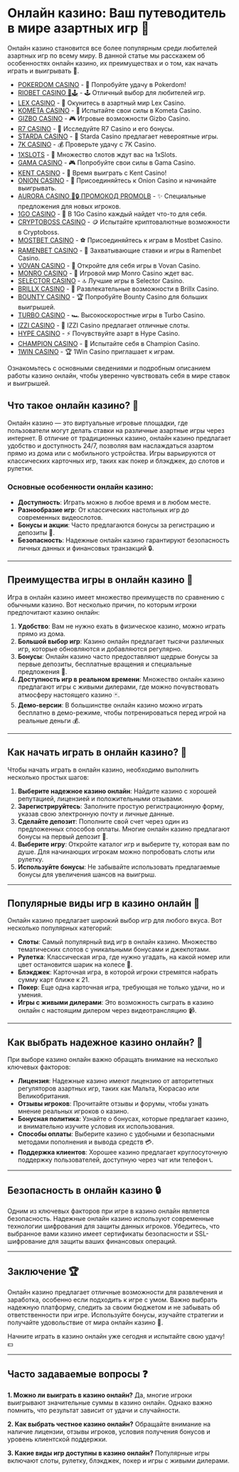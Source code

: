 # Онлайн казино: Ваш путеводитель в мире азартных игр 🎰

Онлайн казино становится все более популярным среди любителей азартных игр по всему миру. В данной статье мы расскажем об особенностях онлайн казино, их преимуществах и о том, как начать играть и выигрывать 🎲. 
- [POKERDOM CASINO](https://brandplay.link/Bxg7SC7H) - 🎰 Попробуйте удачу в Pokerdom!
- [RIOBET CASINO 🌟🕹️](https://brandplay.link/dtx89f2L) - 🕹️ Отличный выбор для любителей игр.
- [LEX CASINO](https://brandplay.link/2HFTmBc8) - 🎲 Окунитесь в азартный мир Lex Casino.
- [KOMETA CASINO](https://brandplay.link/tLG15CCb) - 🚀 Испытайте свои силы в Kometa Casino.
- [GIZBO CASINO](https://gizbo-tea02.com/c8e962e89) - 🎮 Игровые возможности Gizbo Casino.
- [R7 CASINO](https://brandplay.link/zPmNmTWG) - 💎 Исследуйте R7 Casino и его бонусы.
- [STARDA CASINO](https://brandplay.link/cpFQbWKn) - 🌠 Starda Casino предлагает невероятные игры.
- [7K CASINO](https://brandplay.link/dd46bNgD) - 💰 Проверьте удачу с 7K Casino.
- [1XSLOTS](https://brandplay.link/R4xfxqdm) - 🎰 Множество слотов ждут вас на 1xSlots.
- [GAMA CASINO](https://brandplay.link/zrZpLFTP) - 🎮 Попробуйте свои силы в Gama Casino.
- [KENT CASINO](https://passage-through-deserts.com/de0514c15) - 🤑 Время выиграть с Kent Casino!
- [ONION CASINO](https://obclk001-2d.top/click?offer_id=986&partner_id=10542&landing_id=1798&utm_medium=affiliate&sub_1=oncasino3) - 🧅 Присоединяйтесь к Onion Casino и начинайте выигрывать.
- [AURORA CASINO 🌌🔒 ПРОМОКОД PROMOLB](https://10trafic-stat2.com/click/668546566bcc6313411604c7/6766/15114/subaccount?promocode=PROMOLB) - ✨ Специальные предложения для новых игроков.
- [1GO CASINO](https://1go-ircp01.com/ce015f410) - 🎯 В 1Go Casino каждый найдет что-то для себя.
- [CRYPTOBOSS CASINO](https://cryptobossc.online/d847bcfa9) - 🪙 Испытайте криптовалютные возможности в Cryptoboss.
- [MOSTBET CASINO](https://ktbtis024ifqfn0mst.com/beQs) - ⚽ Присоединяйтесь к играм в Mostbet Casino.
- [RAMENBET CASINO](https://get.saltyram.com/ru/registration?apkpop=0&partner=p24970p3296034p5526) - 🍜 Захватывающие ставки и игры в Ramenbet Casino.
- [VOVAN CASINO](https://vovan.site/d2375cf9b) - 🎰 Откройте для себя игры в Vovan Casino.
- [MONRO CASINO](https://mnr-ircp01.com/c3ce72a2c) - 🎲 Игровой мир Monro Casino ждет вас.
- [SELECTOR CASINO](https://gosel.pl/SELVK) - 🔝 Лучшие игры в Selector Casino.
- [BRILLX CASINO](https://brillx.pub/BRIVK) - 💎 Развлекательные возможности в Brillx Casino.
- [BOUNTY CASINO](https://bounty-casino.de/BOVK) - 🏆 Попробуйте Bounty Casino для больших выигрышей.
- [TURBO CASINO](https://turbo-casino.pro/TURVK) - 🏎️ Высокоскоростные игры в Turbo Casino.
- [IZZI CASINO](https://izzi-fr03.com/ca7c8a7b7) - 🎰 IZZI Casino предлагает отличные слоты.
- [HYPE CASINO](https://hypekaz.com/dc2f44ad0) - ⚡ Почувствуйте азарт в Hype Casino.
- [CHAMPION CASINO](https://champcasino.ink/pobeda/doa-hats?p80412p305331p112c) - 🏅 Испытайте себя в Champion Casino.
- [1WIN CASINO](https://brandplay.link/6F5VqbyZ) - 🏆 1Win Casino приглашает к играм.

Ознакомьтесь с основными сведениями и подробным описанием работы казино онлайн, чтобы уверенно чувствовать себя в мире ставок и выигрышей.

## Что такое онлайн казино? 🎰

Онлайн казино — это виртуальные игровые площадки, где пользователи могут делать ставки на различные азартные игры через интернет. В отличие от традиционных казино, онлайн казино предлагает удобство и доступность 24/7, позволяя вам наслаждаться азартом прямо из дома или с мобильного устройства. Игры варьируются от классических карточных игр, таких как покер и блэкджек, до слотов и рулетки.

### Основные особенности онлайн казино:

- **Доступность**: Играть можно в любое время и в любом месте.
- **Разнообразие игр**: От классических настольных игр до современных видеослотов.
- **Бонусы и акции**: Часто предлагаются бонусы за регистрацию и депозиты 🎁.
- **Безопасность**: Надежные онлайн казино гарантируют безопасность личных данных и финансовых транзакций 🔒.

---

## Преимущества игры в онлайн казино 🎲

Игра в онлайн казино имеет множество преимуществ по сравнению с обычными казино. Вот несколько причин, по которым игроки предпочитают казино онлайн:

1. **Удобство**: Вам не нужно ехать в физическое казино, можно играть прямо из дома.
2. **Большой выбор игр**: Казино онлайн предлагает тысячи различных игр, которые обновляются и добавляются регулярно.
3. **Бонусы**: Онлайн казино часто предоставляют щедрые бонусы за первые депозиты, бесплатные вращения и специальные предложения 🎁.
4. **Доступность игр в реальном времени**: Множество онлайн казино предлагают игры с живыми дилерами, где можно почувствовать атмосферу настоящего казино 🃏.
5. **Демо-версии**: В большинстве онлайн казино можно играть бесплатно в демо-режиме, чтобы потренироваться перед игрой на реальные деньги 💰.

---

## Как начать играть в онлайн казино? 🎯

Чтобы начать играть в онлайн казино, необходимо выполнить несколько простых шагов:

1. **Выберите надежное казино онлайн**: Найдите казино с хорошей репутацией, лицензией и положительными отзывами.
2. **Зарегистрируйтесь**: Заполните простую регистрационную форму, указав свою электронную почту и личные данные.
3. **Сделайте депозит**: Пополните свой счет через один из предложенных способов оплаты. Многие онлайн казино предлагают бонусы на первый депозит 🎁.
4. **Выберите игру**: Откройте каталог игр и выберите ту, которая вам по душе. Для начинающих игрокам можно попробовать слоты или рулетку.
5. **Используйте бонусы**: Не забывайте использовать предлагаемые бонусы для увеличения шансов на выигрыш.

---

## Популярные виды игр в казино онлайн 🎰

Онлайн казино предлагает широкий выбор игр для любого вкуса. Вот несколько популярных категорий:

- **Слоты**: Самый популярный вид игр в онлайн казино. Множество тематических слотов с уникальными бонусами и джекпотами.
- **Рулетка**: Классическая игра, где нужно угадать, на какой номер или цвет остановится шарик на колесе 🎡.
- **Блэкджек**: Карточная игра, в которой игроки стремятся набрать сумму карт ближе к 21.
- **Покер**: Еще одна карточная игра, требующая не только удачи, но и умения.
- **Игры с живыми дилерами**: Это возможность сыграть в казино онлайн с настоящим дилером через видеотрансляцию 📹.

---

## Как выбрать надежное казино онлайн? 🧐

При выборе казино онлайн важно обращать внимание на несколько ключевых факторов:

- **Лицензия**: Надежные казино имеют лицензию от авторитетных регуляторов азартных игр, таких как Мальта, Кюрасао или Великобритания.
- **Отзывы игроков**: Прочитайте отзывы и форумы, чтобы узнать мнение реальных игроков о казино.
- **Бонусная политика**: Узнайте о бонусах, которые предлагает казино, и внимательно изучите условия их использования.
- **Способы оплаты**: Выберите казино с удобными и безопасными методами пополнения и вывода средств 💳.
- **Поддержка клиентов**: Хорошее казино предлагает круглосуточную поддержку пользователей, доступную через чат или телефон 📞.

---

## Безопасность в онлайн казино 🔒

Одним из ключевых факторов при игре в казино онлайн является безопасность. Надежные онлайн казино используют современные технологии шифрования для защиты данных игроков. Убедитесь, что выбранное вами казино имеет сертификаты безопасности и SSL-шифрование для защиты ваших финансовых операций.

---

## Заключение 🏆

Онлайн казино предлагает отличные возможности для развлечения и заработка, особенно если подходить к игре с умом. Важно выбрать надежную платформу, следить за своим бюджетом и не забывать об ответственности при игре. Используйте бонусы, изучайте стратегии и получайте удовольствие от мира онлайн казино 🎰. 

Начните играть в казино онлайн уже сегодня и испытайте свою удачу! 💵

---

## Часто задаваемые вопросы ❓

**1. Можно ли выиграть в казино онлайн?**
Да, многие игроки выигрывают значительные суммы в казино онлайн. Однако важно помнить, что результат зависит от удачи и случайности.

**2. Как выбрать честное казино онлайн?**
Обращайте внимание на наличие лицензии, отзывы игроков, условия получения бонусов и уровень клиентской поддержки.

**3. Какие виды игр доступны в казино онлайн?**
Популярные игры включают слоты, рулетку, блэкджек, покер и игры с живыми дилерами.
